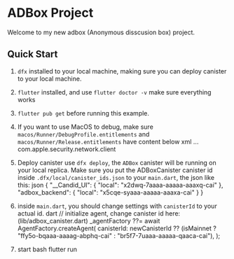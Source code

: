 # ADBox Project

Welcome to my new adbox (Anonymous disscusion box) project.

## Quick Start
1. `dfx` installed to your local machine, making sure you can deploy canister to your local machine.
2. `flutter` installed, and use `flutter doctor -v` make sure everything works
3. `flutter pub get` before running this example.
4. If you want to use MacOS to debug, make sure `macos/Runner/DebugProfile.entitlements` and `macos/Runner/Release.entitlements` have content below
    xml
    <dict>
        ...
        <key>com.apple.security.network.client</key>
        <true/>
    </dict>
    
5. Deploy canister use `dfx deploy`, the `ADBox` canister will be running on your local replica. Make sure you put the ADBoxCanister canister id inside `.dfx/local/canister_ids.json` to your `main.dart`, the json like this:
    json
    {
        "__Candid_UI": {
            "local": "x2dwq-7aaaa-aaaaa-aaaxq-cai"
        },
        "adbox_backend": {
            "local": "x5cqe-syaaa-aaaaa-aaaxa-cai"
        }
    }

6. inside `main.dart`, you should change settings with `canisterId` to your actual id.
   dart
    // initialize agent, change canister id here: (lib/adbox_canister.dart)
    _agentFactory ??= await AgentFactory.createAgent(
      canisterId: newCanisterId ??
          (isMainnet
              ? "ffy5o-bqaaa-aaaag-abphq-cai"
              : "br5f7-7uaaa-aaaaa-qaaca-cai"),
    );

7. start
    bash
    flutter run
